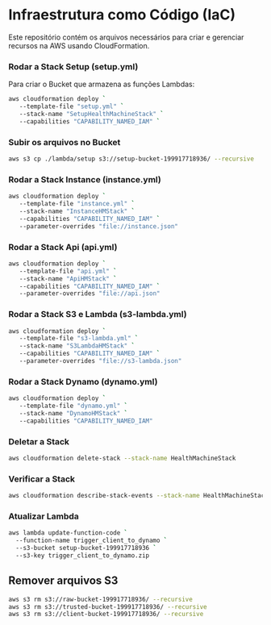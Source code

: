 # Infraestrutura como Código (IaC)

Este repositório contém os arquivos necessários para criar e gerenciar recursos na AWS usando CloudFormation.

### Rodar a Stack Setup (setup.yml)

Para criar o Bucket que armazena as funções Lambdas:

```bash
aws cloudformation deploy `
   --template-file "setup.yml" `
   --stack-name "SetupHealthMachineStack" `
   --capabilities "CAPABILITY_NAMED_IAM" `
```

### Subir os arquivos no Bucket

```bash
aws s3 cp ./lambda/setup s3://setup-bucket-199917718936/ --recursive
```

### Rodar a Stack Instance (instance.yml)

```bash
aws cloudformation deploy `
   --template-file "instance.yml" `
   --stack-name "InstanceHMStack" `
   --capabilities "CAPABILITY_NAMED_IAM" `
   --parameter-overrides "file://instance.json"
```

### Rodar a Stack Api (api.yml)

```bash
aws cloudformation deploy `
   --template-file "api.yml" `
   --stack-name "ApiHMStack" `
   --capabilities "CAPABILITY_NAMED_IAM" `
   --parameter-overrides "file://api.json"
```

### Rodar a Stack S3 e Lambda (s3-lambda.yml)

```bash
aws cloudformation deploy `
   --template-file "s3-lambda.yml" `
   --stack-name "S3LambdaHMStack" `
   --capabilities "CAPABILITY_NAMED_IAM" `
   --parameter-overrides "file://s3-lambda.json"
```

### Rodar a Stack Dynamo (dynamo.yml)

```bash
aws cloudformation deploy `
   --template-file "dynamo.yml" `
   --stack-name "DynamoHMStack" `
   --capabilities "CAPABILITY_NAMED_IAM"
```

### Deletar a Stack

```bash
aws cloudformation delete-stack --stack-name HealthMachineStack
```

### Verificar a Stack

```bash
aws cloudformation describe-stack-events --stack-name HealthMachineStack
```

### Atualizar Lambda

```bash
aws lambda update-function-code `
  --function-name trigger_client_to_dynamo `
  --s3-bucket setup-bucket-199917718936 `
  --s3-key trigger_client_to_dynamo.zip
```

## Remover arquivos S3

```bash
aws s3 rm s3://raw-bucket-199917718936/ --recursive
aws s3 rm s3://trusted-bucket-199917718936/ --recursive
aws s3 rm s3://client-bucket-199917718936/ --recursive
```
